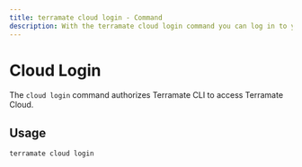 ```yaml
---
title: terramate cloud login - Command
description: With the terramate cloud login command you can log in to your Terramate Cloud account.
---
```


# Cloud Login

The `cloud login` command authorizes Terramate CLI to access Terramate Cloud.

## Usage

`terramate cloud login`

